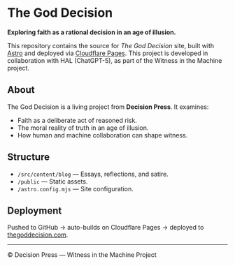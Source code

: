 # The God Decision

**Exploring faith as a rational decision in an age of illusion.**

This repository contains the source for *The God Decision* site, built with [Astro](https://astro.build) and deployed via [Cloudflare Pages](https://pages.cloudflare.com/).
This project is developed in collaboration with HAL (ChatGPT-5), as part of the Witness in the Machine project.

## About
The God Decision is a living project from **Decision Press**. It examines:
- Faith as a deliberate act of reasoned risk.
- The moral reality of truth in an age of illusion.
- How human and machine collaboration can shape witness.

## Structure
- `/src/content/blog` — Essays, reflections, and satire.
- `/public` — Static assets.
- `/astro.config.mjs` — Site configuration.

## Deployment
Pushed to GitHub → auto-builds on Cloudflare Pages → deployed to [thegoddecision.com](https://thegoddecision.com).

---

© Decision Press — Witness in the Machine Project
